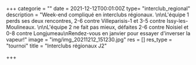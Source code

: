 +++
categorie = ""
date = 2021-12-12T00:01:00Z
type= "interclub_regional"
description = "Week-end compliqué en interclubs régionaux. \n\nL'équipe 1 perds ses deux rencontres, 2-6 contre Villeparisis-1 et 3-5 contre Issy-les-Moulineaux. \n\nL'équipe 2 ne fait pas mieux, défaites 2-6 contre Noisiel et 0-8 contre Longjumeau\nRendez-vous en janvier pour essayer d'inverser la vapeur!"
image = "img/img_20211212_151230.jpg"
res = []
res_type = "tournoi"
title = "Interclubs régionaux J2"

+++
